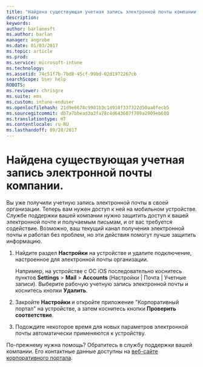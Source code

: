 ```yaml
---
title: "Найдена существующая учетная запись электронной почты компании | Microsoft Docs"
description: 
keywords: 
author: barlanmsft
ms.author: barlan
manager: angrobe
ms.date: 01/03/2017
ms.topic: article
ms.prod: 
ms.service: microsoft-intune
ms.technology: 
ms.assetid: 74c51f7b-7bd8-45cf-99bd-02d1972267cb
searchScope: User help
ROBOTS: 
ms.reviewer: chrisgre
ms.suite: ems
ms.custom: intune-enduser
ms.openlocfilehash: 21d9e6678c9981b3c1d918f337322d50aa0fecb5
ms.sourcegitcommit: db7a7bbead3a3fa78c4d643607f709a2909eb608
ms.translationtype: HT
ms.contentlocale: ru-RU
ms.lasthandoff: 09/28/2017
---
```

# <a name="an-existing-company-email-account-was-found"></a>Найдена существующая учетная запись электронной почты компании.

Вы уже получили учетную запись электронной почты в своей организации. Теперь вам нужен доступ к ней на мобильном устройстве. Службе поддержки вашей компании нужно защитить доступ к вашей электронной почте и получаемым письмам, и от вас требуется содействие. Возможно, ваш текущий канал получения электронной почты и работал без проблем, но эти действия помогут лучше защитить информацию.

1.  Найдите раздел **Настройки** на устройстве и удалите подключение, настроенное для электронной почты организации.

    Например, на устройстве с ОС iOS последовательно коснитесь пунктов **Settings** > **Mail** > **Accounts** (Настройки | Почта | Учетные записи). Выберите рабочую учетную запись электронной почты и коснитесь кнопки **Удалить**.

2.  Закройте **Настройки** и откройте приложение "Корпоративный портал" на устройстве, а затем коснитесь кнопки **Проверить соответствие**.

3.  Подождите некоторое время для новых параметров электронной почты автоматически применяются к устройству.

По-прежнему нужна помощь? Обратитесь в службу поддержки вашей компании. Его контактные данные доступны на [веб-сайте корпоративного портала](https://portal.manage.microsoft.com).
